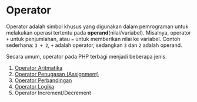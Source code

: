 # Operator

Operator adalah simbol khusus yang digunakan dalam pemrograman untuk melakukan operasi tertentu pada **operand**(nilai/variabel). Misalnya, operator `+` untuk penjumlahan, atau `=` untuk memberikan nilai ke variabel. Contoh sederhana: `3 + 2`, `+` adalah operator, sedangkan `3` dan `2` adalah operand.

Secara umum, operator pada PHP terbagi menjadi beberapa jenis:

1. [Operator Aritmatika](/materi/011/operator-aritmatika.md)
2. [Operator Penugasan (Assignment)](/materi/011/operator-penugasan.md)
3. [Operator Perbandingan](/materi/011/operator-perbandingan.md)
4. [Operator Logika](/materi/011/operator-logika.md)
5. Operator Increment/Decrement
